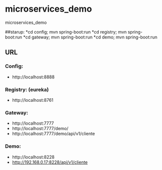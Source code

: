 
# microservices_demo
microservices_demo

##starup:
*cd config; mvn spring-boot:run
*cd registry; mvn spring-boot:run
*cd gateway; mvn spring-boot:run
*cd demo; mvn spring-boot:run

## URL

### Config:
* http://localhost:8888

### Registry: (eureka)
* http://localhost:8761

### Gateway:
* http://localhost:7777
* http://localhost:7777/demo/
* http://localhost:7777/demo/api/v1/cliente


### Demo:
* http://localhost:8228
* http://192.168.0.17:8228/api/v1/cliente


